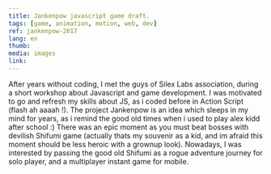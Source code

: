 ```yaml
---
title: Jankenpow javascript game draft.
tags: [game, animation, motion, web, dev]
ref: jankenpow-2017
lang: en
thumb: 
media: images
link: 
---
```


After years without coding, I met the guys of Silex Labs association, during a short workshop about Javascript and game development. I was motivated to go and refresh my skills about JS, as i coded before in Action Script (flash ah aaaah !). The project Jankenpow is an idea which sleeps in my mind for years, as i remind the good old times when i used to play alex kidd after school :) There was an epic moment as you must beat bosses with devilish Shifumi game (actually thats my souvenir as a kid, and im afraid this moment should be less heroic with a grownup look). Nowadays, I was interested by passing the good old Shifumi as a rogue adventure journey for solo player, and a multiplayer instant game for mobile.